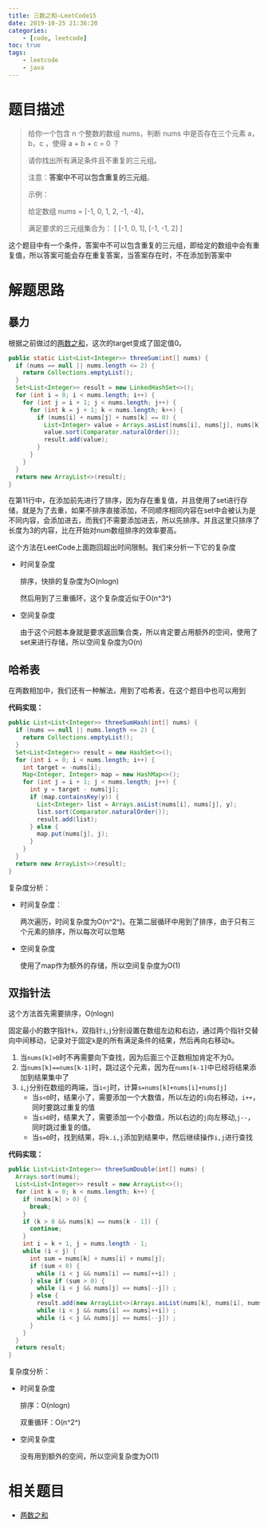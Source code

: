 ```yaml
---
title: 三数之和—LeetCode15
date: 2019-10-25 21:36:20
categories: 
	- [code, leetcode]
toc: true
tags: 
	- leetcode
	- java
---
```


# 题目描述

> 给你一个包含 n 个整数的数组 nums，判断 nums 中是否存在三个元素 a，b，c ，使得 a + b + c = 0 ？
>
> 请你找出所有满足条件且不重复的三元组。
>
> 注意：**答案中不可以包含重复的三元组**。
>
> 示例：
>
> 给定数组 nums = [-1, 0, 1, 2, -1, -4]，
>
> 满足要求的三元组集合为：
> [
>   [-1, 0, 1],
>   [-1, -1, 2]
> ]

这个题目中有一个条件，答案中不可以包含重复的三元组，即给定的数组中会有重复值，所以答案可能会存在重复答案，当答案存在时，不在添加到答案中

<!--more-->

# 解题思路

## 暴力

根据之前做过的[两数之和](https://www.liunaijie.top/2018/08/25/LeetCode/两数之和-LeetCode1)，这次的target变成了固定值0。

```java
public static List<List<Integer>> threeSum(int[] nums) {
  if (nums == null || nums.length <= 2) {
    return Collections.emptyList();
  }
  Set<List<Integer>> result = new LinkedHashSet<>();
  for (int i = 0; i < nums.length; i++) {
    for (int j = i + 1; j < nums.length; j++) {
      for (int k = j + 1; k < nums.length; k++) {
        if (nums[i] + nums[j] + nums[k] == 0) {
          List<Integer> value = Arrays.asList(nums[i], nums[j], nums[k]);
          value.sort(Comparator.naturalOrder());
          result.add(value);
        }
      }
    }
  }
  return new ArrayList<>(result);
}
```

在第11行中，在添加前先进行了排序，因为存在重复值，并且使用了set进行存储，就是为了去重，如果不排序直接添加，不同顺序相同内容在set中会被认为是不同内容，会添加进去，而我们不需要添加进去，所以先排序。并且这里只排序了长度为3的内容，比在开始对num数组排序的效率要高。

这个方法在LeetCode上面跑回超出时间限制。我们来分析一下它的复杂度

- 时间复杂度

	排序，快排的复杂度为O(nlogn)
	
	然后用到了三重循环，这个复杂度近似于O(n^3^)

- 空间复杂度

	由于这个问题本身就是要求返回集合类，所以肯定要占用额外的空间，使用了set来进行存储，所以空间复杂度为O(n)

## 哈希表

在两数相加中，我们还有一种解法，用到了哈希表，在这个题目中也可以用到

**代码实现：**

```java
public List<List<Integer>> threeSumHash(int[] nums) {
  if (nums == null || nums.length <= 2) {
    return Collections.emptyList();
  }
  Set<List<Integer>> result = new HashSet<>();
  for (int i = 0; i < nums.length; i++) {
    int target = -nums[i];
    Map<Integer, Integer> map = new HashMap<>();
    for (int j = i + 1; j < nums.length; j++) {
      int y = target - nums[j];
      if (map.containsKey(y)) {
        List<Integer> list = Arrays.asList(nums[i], nums[j], y);
        list.sort(Comparator.naturalOrder());
        result.add(list);
      } else {
        map.put(nums[j], j);
      }
    }
  }
  return new ArrayList<>(result);
}
```

复杂度分析：

- 时间复杂度：

	两次遍历，时间复杂度为O(n^2^)。在第二层循环中用到了排序，由于只有三个元素的排序，所以每次可以忽略

- 空间复杂度

	使用了map作为额外的存储，所以空间复杂度为O(1)

## 双指针法

这个方法首先需要排序，O(nlogn)

固定最小的数字指针`k`，双指针`i`,`j`分别设置在数组左边和右边，通过两个指针交替向中间移动，记录对于固定`k`是的所有满足条件的结果，然后再向右移动`k`。

1. 当`nums[k]>0`时不再需要向下查找，因为后面三个正数相加肯定不为0。
2. 当`nums[k]==nums[k-1]`时，跳过这个元素，因为在`nums[k-1]`中已经将结果添加到结果集中了
3. `i`,`j`分别在数组的两端，当`i<j`时，计算`s=nums[k]+nums[i]+nums[j]`
	- 当`s<0`时，结果小了，需要添加一个大数值，所以左边的`i`向右移动，`i++`，同时要跳过重复的值
	- 当`s>0`时，结果大了，需要添加一个小数值，所以右边的`j`向左移动,`j--`，同时跳过重复的值。
	- 当`s=0`时，找到结果，将`k.i,j`添加到结果中，然后继续操作`i,j`进行查找

**代码实现：**

```java
public List<List<Integer>> threeSumDouble(int[] nums) {
  Arrays.sort(nums);
  List<List<Integer>> result = new ArrayList<>();
  for (int k = 0; k < nums.length; k++) {
    if (nums[k] > 0) {
      break;
    }
    if (k > 0 && nums[k] == nums[k - 1]) {
      continue;
    }
    int i = k + 1, j = nums.length - 1;
    while (i < j) {
      int sum = nums[k] + nums[i] + nums[j];
      if (sum < 0) {
        while (i < j && nums[i] == nums[++i]) ;
      } else if (sum > 0) {
        while (i < j && nums[j] == nums[--j]) ;
      } else {
        result.add(new ArrayList<>(Arrays.asList(nums[k], nums[i], nums[j])));
        while (i < j && nums[i] == nums[++i]) ;
        while (i < j && nums[j] == nums[--j]) ;
      }
    }
  }
  return result;
}
```

复杂度分析：

- 时间复杂度

	排序：O(nlogn)
	
	双重循环：O(n^2^)

- 空间复杂度

	没有用到额外的空间，所以空间复杂度为O(1)

# 相关题目

- [两数之和]([https://www.liunaijie.top/2018/08/25/LeetCode/%E4%B8%A4%E6%95%B0%E4%B9%8B%E5%92%8C-LeetCode1/](https://www.liunaijie.top/2018/08/25/LeetCode/两数之和-LeetCode1/))